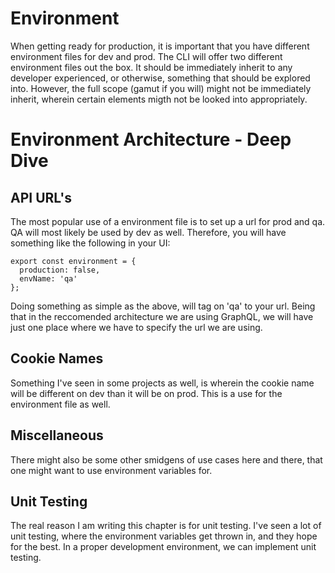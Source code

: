  Environment 
============

When getting ready for production, it is important that you have
different environment files for dev and prod. The CLI will offer two
different environment files out the box. It should be immediately
inherit to any developer experienced, or otherwise, something that
should be explored into. However, the full scope (gamut if you will)
might not be immediately inherit, wherein certain elements migth not be
looked into appropriately.

 Environment Architecture - Deep Dive
====================================

API URL's
---------

The most popular use of a environment file is to set up a url for prod
and qa. QA will most likely be used by dev as well. Therefore, you will
have something like the following in your UI:

    export const environment = {
      production: false,
      envName: 'qa'
    };

Doing something as simple as the above, will tag on 'qa' to your url.
Being that in the reccomended architecture we are using GraphQL, we will
have just one place where we have to specify the url we are using.

Cookie Names
------------

Something I've seen in some projects as well, is wherein the cookie name
will be different on dev than it will be on prod. This is a use for the
environment file as well.

 Miscellaneous 
--------------

There might also be some other smidgens of use cases here and there,
that one might want to use environment variables for.

 Unit Testing 
-------------

The real reason I am writing this chapter is for unit testing. I've seen
a lot of unit testing, where the environment variables get thrown in,
and they hope for the best. In a proper development environment, we can
implement unit testing.
